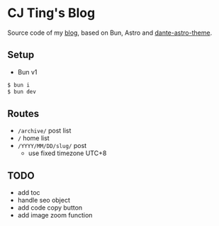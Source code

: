 # CJ Ting's Blog

Source code of my [blog](https://cjting.me), based on Bun, Astro and [dante-astro-theme](https://github.com/JustGoodUI/dante-astro-theme).

## Setup

- Bun v1

```bash
$ bun i
$ bun dev
```

## Routes

- `/archive/` post list
- `/` home list
- `/YYYY/MM/DD/slug/` post
  - use fixed timezone UTC+8

## TODO

- add toc
- handle seo object
- add code copy button
- add image zoom function
